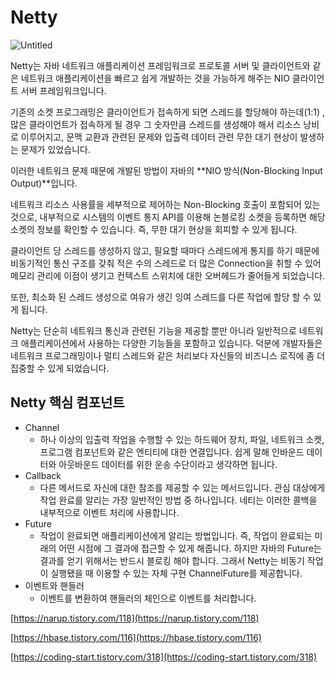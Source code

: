 # Netty

![Untitled](https://s3-us-west-2.amazonaws.com/secure.notion-static.com/53a9d418-b8f4-4cd6-a004-254ef61d682d/Untitled.png)

Netty는  자바 네트워크 애플리케이션 프레임워크로 프로토콜 서버 및 클라이언트와 같은 네트워크 애플리케이션을 빠르고 쉽게 개발하는 것을 가능하게 해주는 NIO 클라이언트 서버 프레임워크입니다. 

기존의 소켓 프로그래밍은 클라이언트가 접속하게 되면 스레드를 할당해야 하는데(1:1) , 많은 클라이언트가 접속하게 될 경우 그 숫자만큼 스레드를 생성해야 해서 리소스 낭비로 이루어지고, 문맥 교환과 관련된 문제와 입출력 데이터 관련 무한 대기 현상이 발생하는 문제가 있었습니다. 

이러한 네트워크 문제 때문에 개발된 방법이 자바의 **NIO 방식(Non-Blocking Input Output)**입니다. 

네트워크 리소스 사용률을 세부적으로 제어하는 Non-Blocking 호출이 포함되어 있는 것으로, 내부적으로 시스템의 이벤트 통지 API를 이용해 논블로킹 소켓을 등록하면 해당 소켓의 정보를 확인할 수 있습니다. 즉, 무한 대기 현상을 회피할 수 있게 됩니다. 

클라이언트 당 스레드를 생성하지 않고, 필요할 때마다 스레드에게 통지를 하기 때문에 비동기적인 통신 구조를 갖춰 적은 수의 스레드로 더 많은 Connection을 취할 수 있어 메모리 관리에 이점이 생기고 컨텍스트 스위치에 대한 오버헤드가 줄어들게 되었습니다. 

또한, 최소화 된 스레드 생성으로 여유가 생긴 잉여 스레드를 다른 작업에 할당 할 수 있게 됩니다.

Netty는 단순히 네트워크 통신과 관련된 기능을 제공할 뿐만 아니라 일반적으로 네트워크 애플리케이션에서 사용하는 다양한 기능들을 포함하고 있습니다. 덕분에 개발자들은 네트워크 프로그래밍이나 멀티 스레드와 같은 처리보다 자신들의 비즈니스 로직에 좀 더 집중할 수 있게 되었습니다. 

## Netty 핵심 컴포넌트

- Channel
    - 하나 이상의 입출력 작업을 수행할 수 있는 하드웨어 장치, 파일, 네트워크 소켓, 프로그램 컴포넌트와 같은 엔티티에 대한 연결입니다. 쉽게 말해 인바운드 데이터와 아웃바운드 데이터를 위한 운송 수단이라고 생각하면 됩니다.
- Callback
    - 다른 메서드로 자신에 대한 참조를 제공할 수 있는 메서드입니다. 관심 대상에게 작업 완료를 알리는 가장 일반적인 방법 중 하나입니다. 네티는 이러한 콜백을 내부적으로 이벤트 처리에 사용합니다.
- Future
    - 작업이 완료되면 애플리케이션에게 알리는 방법입니다. 즉, 작업이 완료되는 미래의 어떤 시점에 그 결과에 접근할 수 있게 해줍니다. 하지만 자바의 Future는 결과를 얻기 위해서는 반드시 블로킹 해야 합니다. 그래서 Netty는 비동기 작업이 실행됐을 때 이용할 수 있는 자체 구현 ChannelFuture를 제공합니다.
- 이벤트와 핸들러
    - 이벤트를 변환하여 핸들러의 체인으로 이벤트를 처리합니다.

[https://narup.tistory.com/118](https://narup.tistory.com/118)

[https://hbase.tistory.com/116](https://hbase.tistory.com/116)

[https://coding-start.tistory.com/318](https://coding-start.tistory.com/318)
